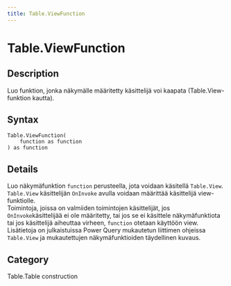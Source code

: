 ```yaml
---
title: Table.ViewFunction
---
```


# Table.ViewFunction


## Description

Luo funktion, jonka näkymälle määritetty käsittelijä voi kaapata (Table.View-funktion kautta).


## Syntax

```powerquery
Table.ViewFunction(
    function as function
) as function
```


## Details

Luo näkymäfunktion <code>function</code> perusteella, jota voidaan käsitellä <code>Table.View</code>.<br /><code>Table.View</code> käsittelijän <code>OnInvoke</code> avulla voidaan määrittää käsittelijä view-funktiolle.<br />Toimintoja, joissa on valmiiden toimintojen käsittelijät, jos <code>OnInvoke</code>käsittelijää ei ole määritetty, tai jos se ei käsittele näkymäfunktiota tai jos käsittelijä aiheuttaa virheen, <code>function</code> otetaan käyttöön view.<br />Lisätietoja on julkaistuissa Power Query mukautetun liittimen ohjeissa <code>Table.View</code> ja mukautettujen näkymäfunktioiden täydellinen kuvaus.<br />



## Category
Table.Table construction
